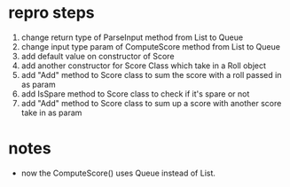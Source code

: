 # repro steps
1. change return type of ParseInput method from List to Queue
1. change input type param of ComputeScore method from List to Queue
1. add default value on constructor of Score
1. add another constructor for Score Class which take in a Roll object
1. add "Add" method to Score class to sum the score with a roll passed in as param
1. add IsSpare method to Score class to check if it's spare or not
1. add "Add" method to Score class to sum up a score with another score take in as param

# notes
- now the ComputeScore() uses Queue instead of List.